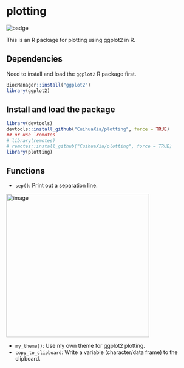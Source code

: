 # plotting

![badge][badge-r]

[badge-r]: https://img.shields.io/badge/r-%23276DC3.svg?style=flat&logo=r&logoColor=white

This is an R package for plotting using ggplot2 in R.

## Dependencies
Need to install and load the `ggplot2` R package first.
```R
BiocManager::install("ggplot2")
library(ggplot2)
```

## Install and load the package
```R
library(devtools)
devtools::install_github("CuihuaXia/plotting", force = TRUE)
## or use `remotes`
# library(remotes)
# remotes::install_github("CuihuaXia/plotting", force = TRUE)
library(plotting)
```

## Functions
+ `sep()`: Print out a separation line.

<img width="376" alt="image" src="https://github.com/CuihuaXia/plotting/assets/31227230/74c42560-e45c-47ac-9959-01a8149bc2bf">

+ `my_theme()`: Use my own theme for ggplot2 plotting.
+ `copy_to_clipboard`: Write a variable (character/data frame) to the clipboard.
